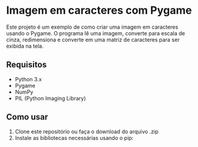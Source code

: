 <h1>Imagem em caracteres com Pygame</h1>
    <p>Este projeto é um exemplo de como criar uma imagem em caracteres usando o Pygame. O programa lê uma imagem, converte para escala de cinza, redimensiona 
        e converte em uma matriz de caracteres para ser exibida na tela.</p>
        <h2>Requisitos</h2>
        <ul><li>Python 3.x</li>
            <li>Pygame</li>
            <li>NumPy</li>
            <li>PIL (Python Imaging Library)</li>
        </ul><h2>Como usar</h2>
        <ol><li>Clone este repositório ou faça o download do arquivo .zip</li>
            <li>Instale as bibliotecas necessárias usando o pip:</li>
